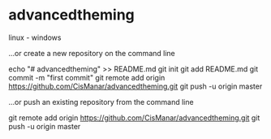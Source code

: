 # advancedtheming
linux - windows

…or create a new repository on the command line

echo "# advancedtheming" >> README.md
git init
git add README.md
git commit -m "first commit"
git remote add origin https://github.com/CisManar/advancedtheming.git
git push -u origin master

…or push an existing repository from the command line

git remote add origin https://github.com/CisManar/advancedtheming.git
git push -u origin master
